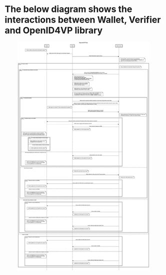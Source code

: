 # The below diagram shows the interactions between Wallet, Verifier and OpenID4VP library

<figure><img src="../assets/sequence-diagram.png" alt=""><figcaption></figcaption></figure>